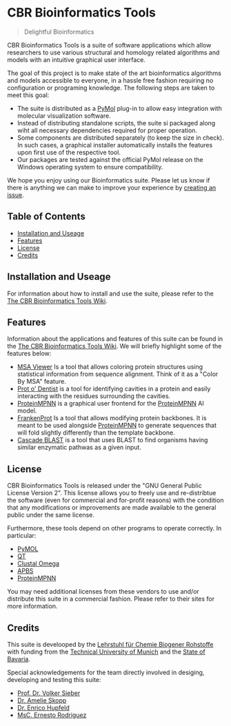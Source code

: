 # CBR Bioinformatics Tools
> Delightful Bioinformatics

CBR Bioinformatics Tools is a suite of software applications which allow researchers to use various structural and homology related algorithms and models with an intuitive graphical user interface.

The goal of this project is to make state of the art bioinformatics algorithms and models accessible to everyone, in a hassle free fashion requiring no configuration or programing knowledge. The following steps are taken to meet this goal:

* The suite is distributed as a [PyMol](https://pymol.org/2/) plug-in to allow easy integration with molecular visualization software.
* Instead of distributing standalone scripts, the suite si packaged along wiht all necessary dependencies required for proper operation.
* Some components are distributed separately (to keep the size in check). In such cases, a graphical installer automatically installs the features upon first use of the respective tool.
* Our packages are tested against the official PyMol release on the Windows operating system to ensure compatibility.

We hope you enjoy using our Bioinformatics suite. Please let us know if there is anything we can make to improve your experience by [creating an issue](https://github.com/TUM-CBR/pymol-plugins/issues).

## Table of Contents
- [Installation and Useage](#installation-and-useage)
- [Features](#features)
- [License](#license)
- [Credits](#credits)

## Installation and Useage

For information about how to install and use the suite, please refer to the [The CBR Bioinformatics Tools Wiki](https://github.com/TUM-CBR/pymol-plugins/wiki).

## Features

Information about the applications and features of this suite can be found in the [The CBR Bioinformatics Tools Wiki](https://github.com/TUM-CBR/pymol-plugins/wiki). We will briefly highlight some of the features below:

* [MSA Viewer](https://github.com/TUM-CBR/pymol-plugins/wiki/MSA-Viewer) Is a tool that allows coloring protein structures using statistical information from sequence alignment. Think of it as a "Color By MSA" feature.
* [Prot o' Dentist](https://github.com/TUM-CBR/pymol-plugins/wiki/Prot-o'-Dentist) is a tool for identifying cavities in a protein and easily interacting with the residues surrounding the cavities.
* [ProteinMPNN](https://github.com/TUM-CBR/pymol-plugins/wiki/ProteinMPNN) is a graphical user frontend for the [ProteinMPNN](https://github.com/dauparas/ProteinMPNN) AI model.
* [FrankenProt](https://github.com/TUM-CBR/pymol-plugins/wiki/FrankenProt) Is a tool that allows modifying protein backbones. It is meant to be used alongside [ProteinMPNN](https://github.com/dauparas/ProteinMPNN) to generate sequences that will fold slightly differently than the template backbone.
* [Cascade BLAST](https://github.com/TUM-CBR/pymol-plugins/wiki/Cascade-BLAST) is a tool that uses BLAST to find organisms having similar enzymatic pathwas as a given input.

## License

CBR Bioinformatics Tools is released under the "GNU General Public License Version 2". This license allows you to freely use and re-distribtue the software (even for commercial and for-profit reasons) with the condition that any modifications or improvements are made available to the general public under the same license.

Furthermore, these tools depend on other programs to operate correctly. In particular:

* [PyMOL](https://pymol.org/2/)
* [QT](https://www.qt.io/product)
* [Clustal Omega](http://www.clustal.org/clustal2/)
* [APBS](https://apbs.readthedocs.io/en/latest/)
* [ProteinMPNN](https://github.com/dauparas/ProteinMPNN)

You may need additional licenses from these vendors to use and/or distribute this suite in a commercial fashion. Please refer to their sites for more information.

## Credits

This suite is develooped by the [Lehrstuhl für Chemie Biogener Rohstoffe](https://cbr.cs.tum.de/) with funding from the [Technical University of Munich](https://www.tum.de/) and the [State of Bavaria](https://www.bayern.de/).

Special acknowledgements for the team directly involved in desiging, developing and testing this suite:
* [Prof. Dr. Volker Sieber](https://cbr.cs.tum.de/team/volker-sieber/)
* [Dr. Amelie Skopp](https://cbr.cs.tum.de/team/amelie-skopp-dr/)
* [Dr. Enrico Hupfeld](https://cbr.cs.tum.de/team/enrico-hupfeld/)
* [MsC. Ernesto Rodriguez](https://github.com/netogallo)